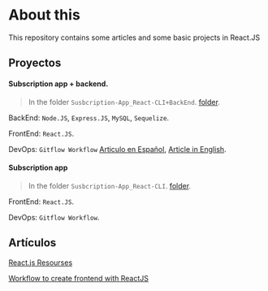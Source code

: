 # About this

This repository contains some articles and some basic projects in React.JS

## Proyectos

#### Subscription app + backend.

> In the folder `Susbcription-App_React-CLI+BackEnd`. [folder](./Susbcription-App_React-CLI+BackEnd).

BackEnd: `Node.JS`, `Express.JS`, `MySQL`, `Sequelize`.

FrontEnd: `React.JS`.

DevOps: `Gitflow Workflow` [Articulo en Español](./GitFlow-Español.md), [Article in English](./GitFlow-English.md). 

#### Subscription app

> In the folder `Susbcription-App_React-CLI`. [folder](./Susbcription-App_React-CLI).

FrontEnd: `React.JS`.

DevOps: `Gitflow Workflow`.

## Artículos

[React.js Resourses](./React.js%20Resourses.md)

[Workflow to create frontend with ReactJS](Workflow%20to%20create%20frontend%20with%20ReactJS.md)

